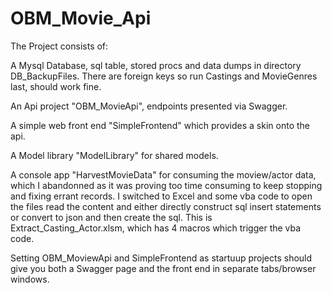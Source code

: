 # OBM_Movie_Api


The Project consists of:

A Mysql Database, sql table, stored procs and data dumps in directory DB_BackupFiles.
There are foreign keys so run Castings and MovieGenres last, should work fine.

An Api project "OBM_MovieApi", endpoints presented via Swagger.

A simple web front end "SimpleFrontend" which provides a skin onto the api.

A Model library "ModelLibrary" for shared models.

A console app "HarvestMovieData" for consuming the moview/actor data, which I abandonned as it was proving too time consuming to keep stopping and fixing errant records.  I switched to Excel and some vba code to open the files read the content and either directly construct sql insert statements or convert to json and then create the sql.  This is Extract_Casting_Actor.xlsm, which has 4 macros which trigger the vba code.

Setting OBM_MoviewApi and SimpleFrontend as startuup projects should give you both a Swagger page and the front end in separate tabs/browser windows.